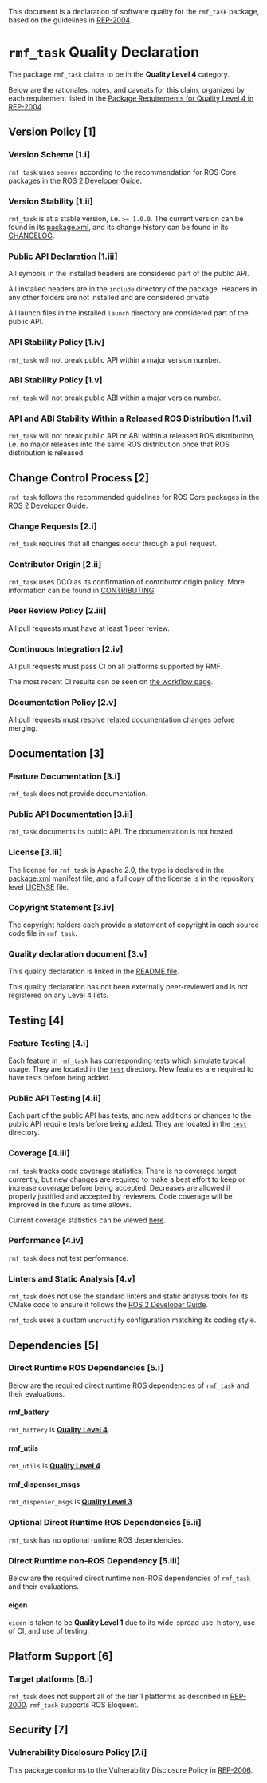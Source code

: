 This document is a declaration of software quality for the `rmf_task` package, based on the guidelines in [REP-2004](https://www.ros.org/reps/rep-2004.html).

# `rmf_task` Quality Declaration

The package `rmf_task` claims to be in the **Quality Level 4** category.

Below are the rationales, notes, and caveats for this claim, organized by each requirement listed in the [Package Requirements for Quality Level 4 in REP-2004](https://www.ros.org/reps/rep-2004.html).

## Version Policy [1]

### Version Scheme [1.i]

`rmf_task` uses `semver` according to the recommendation for ROS Core packages in the [ROS 2 Developer Guide](https://index.ros.org/doc/ros2/Contributing/Developer-Guide/#versioning).

### Version Stability [1.ii]

`rmf_task` is at a stable version, i.e. `>= 1.0.0`.
The current version can be found in its [package.xml](package.xml), and its change history can be found in its [CHANGELOG](CHANGELOG.rst).

### Public API Declaration [1.iii]

All symbols in the installed headers are considered part of the public API.

All installed headers are in the `include` directory of the package.
Headers in any other folders are not installed and are considered private.

All launch files in the installed `launch` directory are considered part of the public API.

### API Stability Policy [1.iv]

`rmf_task` will not break public API within a major version number.

### ABI Stability Policy [1.v]

`rmf_task` will not break public ABI within a major version number.

### API and ABI Stability Within a Released ROS Distribution [1.vi]

`rmf_task` will not break public API or ABI within a released ROS distribution, i.e. no major releases into the same ROS distribution once that ROS distribution is released.

## Change Control Process [2]

`rmf_task` follows the recommended guidelines for ROS Core packages in the [ROS 2 Developer Guide](https://index.ros.org/doc/ros2/Contributing/Developer-Guide/#package-requirements).

### Change Requests [2.i]

`rmf_task` requires that all changes occur through a pull request.

### Contributor Origin [2.ii]

`rmf_task` uses DCO as its confirmation of contributor origin policy.
More information can be found in [CONTRIBUTING](../CONTRIBUTING.md).

### Peer Review Policy [2.iii]

All pull requests must have at least 1 peer review.

### Continuous Integration [2.iv]

All pull requests must pass CI on all platforms supported by RMF.

The most recent CI results can be seen on [the workflow page](https://github.com/open-rmf/rmf_task/actions).

### Documentation Policy [2.v]

All pull requests must resolve related documentation changes before merging.

## Documentation [3]

### Feature Documentation [3.i]

`rmf_task` does not provide documentation.

### Public API Documentation [3.ii]

`rmf_task` documents its public API.
The documentation is not hosted.

### License [3.iii]

The license for `rmf_task` is Apache 2.0, the type is declared in the [package.xml](package.xml) manifest file, and a full copy of the license is in the repository level [LICENSE](../LICENSE) file.

### Copyright Statement [3.iv]

The copyright holders each provide a statement of copyright in each source code file in `rmf_task`.

### Quality declaration document [3.v]

This quality declaration is linked in the [README file](README.md).

This quality declaration has not been externally peer-reviewed and is not registered on any Level 4 lists.

## Testing [4]

### Feature Testing [4.i]

Each feature in `rmf_task` has corresponding tests which simulate typical usage.
They are located in the [`test`](https://github.com/open-rmf/rmf_task/tree/main/rmf_task/test) directory.
New features are required to have tests before being added.

### Public API Testing [4.ii]

Each part of the public API has tests, and new additions or changes to the public API require tests before being added.
They are located in the [`test`](https://github.com/open-rmf/rmf_task/tree/main/rmf_task/test) directory.

### Coverage [4.iii]

`rmf_task` tracks code coverage statistics. There is no coverage target currently, but new changes are required to make a best effort to keep or increase coverage before being accepted. Decreases are allowed if properly justified and accepted by reviewers. Code coverage will be improved in the future as time allows.

Current coverage statistics can be viewed [here](https://codecov.io/gh/open-rmf/rmf_task).

### Performance [4.iv]

`rmf_task` does not test performance.

### Linters and Static Analysis [4.v]

`rmf_task` does not use the standard linters and static analysis tools for its CMake code to ensure it follows the [ROS 2 Developer Guide](https://index.ros.org/doc/ros2/Contributing/Developer-Guide/#linters).

`rmf_task` uses a custom `uncrustify` configuration matching its coding style.

## Dependencies [5]

### Direct Runtime ROS Dependencies [5.i]

Below are the required direct runtime ROS dependencies of `rmf_task` and their evaluations.

#### rmf\_battery

`rmf_battery` is [**Quality Level 4**](https://github.com/open-rmf/rmf_battery/blob/main/rmf_battery/QUALITY_DECLARATION.md).

#### rmf\_utils

`rmf_utils` is [**Quality Level 4**](https://github.com/open-rmf/rmf_utils/blob/main/rmf_utils/QUALITY_DECLARATION.md).

#### rmf\_dispenser_msgs

`rmf_dispenser_msgs` is [**Quality Level 3**](https://github.com/open-rmf/rmf_internal_msgs/blob/main/rmf_dispenser_msgs/QUALITY_DECLARATION.md).

### Optional Direct Runtime ROS Dependencies [5.ii]

`rmf_task` has no optional runtime ROS dependencies.

### Direct Runtime non-ROS Dependency [5.iii]

Below are the required direct runtime non-ROS dependencies of `rmf_task` and their evaluations.

#### eigen

`eigen` is taken to be **Quality Level 1** due to its wide-spread use, history, use of CI, and use of testing.

## Platform Support [6]

### Target platforms [6.i]

`rmf_task` does not support all of the tier 1 platforms as described in [REP-2000](https://www.ros.org/reps/rep-2000.html#support-tiers).
`rmf_task` supports ROS Eloquent.

## Security [7]

### Vulnerability Disclosure Policy [7.i]

This package conforms to the Vulnerability Disclosure Policy in [REP-2006](https://www.ros.org/reps/rep-2006.html).
